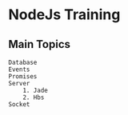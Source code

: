 # NodeJs Training

## Main Topics

    Database
    Events
    Promises
    Server
        1. Jade
        2. Hbs
    Socket
